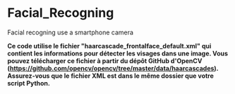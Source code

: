 # Facial_Recogning
Facial recogning use a smartphone camera 


<strong>Ce code utilise le fichier "haarcascade_frontalface_default.xml" qui contient les informations pour détecter les visages dans une image. Vous pouvez télécharger ce fichier à partir du dépôt GitHub d'OpenCV (https://github.com/opencv/opencv/tree/master/data/haarcascades). Assurez-vous que le fichier XML est dans le même dossier que votre script Python.</strong>
